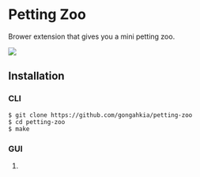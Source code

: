# Petting Zoo

Brower extension that gives you a mini petting zoo.

![](https://encrypted-tbn0.gstatic.com/images?q=tbn:ANd9GcRN2gHRf34daZW3bPGN-V_b4znTYiuoACzlrr5ZXjEBi8clCzyad89TpEnQCWdZE7jRCis&usqp=CAU)

## Installation

### CLI

```console
$ git clone https://github.com/gongahkia/petting-zoo
$ cd petting-zoo
$ make
```

### GUI

1. 
